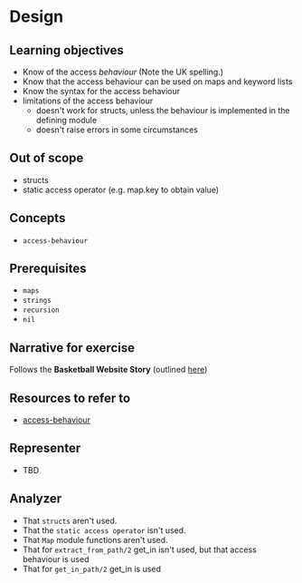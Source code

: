 # Design

## Learning objectives

- Know of the access _behaviour_ (Note the UK spelling.)
- Know that the access behaviour can be used on maps and keyword lists
- Know the syntax for the access behaviour
- limitations of the access behaviour
  - doesn't work for structs, unless the behaviour is implemented in the defining module
  - doesn't raise errors in some circumstances

## Out of scope

- structs
- static access operator (e.g. map.key to obtain value)

## Concepts

- `access-behaviour`

## Prerequisites

- `maps`
- `strings`
- `recursion`
- `nil`

## Narrative for exercise

Follows the **Basketball Website Story** (outlined [here](https://github.com/exercism/v3/blob/master/reference/stories/deep-dig.basketball-team-website.md))

## Resources to refer to

- [access-behaviour](https://hexdocs.pm/elixir/Access.html)

## Representer

- TBD

## Analyzer

- That `structs` aren't used.
- That the `static access operator` isn't used.
- That `Map` module functions aren't used.
- That for `extract_from_path/2` get_in isn't used, but that access behaviour is used
- That for `get_in_path/2` get_in is used
